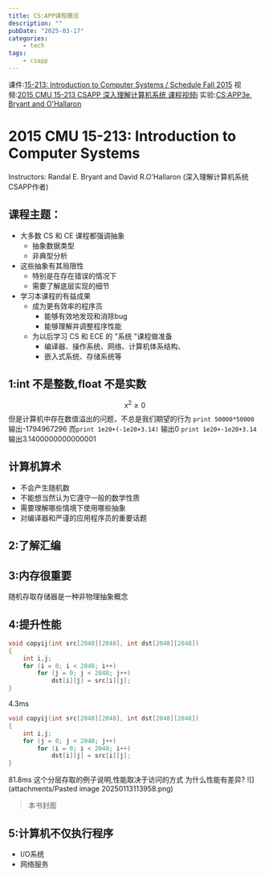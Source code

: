 ```yaml
---
title: CS:APP课程概览
description: ""
pubDate: "2025-03-17"
categories:
    - tech
tags:
    - csapp
---
```



课件:[15-213: Introduction to Computer Systems / Schedule Fall 2015](https://www.cs.cmu.edu/afs/cs/academic/class/15213-f15/www/schedule.html)
视频:[2015 CMU 15-213 CSAPP 深入理解计算机系统 课程视频i](https://www.bilibili.com/video/BV1iW411d7hd)
实验:[CS:APP3e, Bryant and O'Hallaron](https://csapp.cs.cmu.edu/3e/labs.html)
# 2015 CMU 15-213: Introduction to Computer Systems
Instructors: Randal E. Bryant and David R.O'Hallaron
(深入理解计算机系统 CSAPP作者)
## 课程主题：
- 大多数 CS 和 CE 课程都强调抽象
	- 抽象数据类型
	- 非典型分析
 - 这些抽象有其局限性
	- 特别是在存在错误的情况下
	- 需要了解底层实现的细节
- 学习本课程的有益成果
	- 成为更有效率的程序员
		- 能够有效地发现和消除bug
		- 能够理解并调整程序性能
	- 为以后学习 CS 和 ECE 的 "系统 "课程做准备
		- 编译器、操作系统、网络、计算机体系结构、
		- 嵌入式系统、存储系统等

## 1:int 不是整数,float 不是实数
$$ x^2\ge0 $$
但是计算机中存在数值溢出的问题，不总是我们期望的行为
`print 50000*50000`
输出-1794967296
而`print 1e20+(-1e20+3.14)`
输出0
`print 1e20+-1e20+3.14`
输出3.1400000000000001

## 计算机算术
- 不会产生随机数
- 不能想当然认为它遵守一般的数学性质
- 需要理解哪些情境下使用哪些抽象
- 对编译器和严谨的应用程序员的重要话题

## 2:了解汇编

## 3:内存很重要
随机存取存储器是一种非物理抽象概念

## 4:提升性能
```c
void copyij(int src[2048][2048], int dst[2048][2048]) 
{ 
	int i,j; 
	for (i = 0; i < 2048; i++) 
		for (j = 0; j < 2048; j++) 
			dst[i][j] = src[i][j]; 
}
```
4.3ms
```c
void copyij(int src[2048][2048], int dst[2048][2048]) 
{ 
	int i,j; 
	for (j = 0; j < 2048; j++) 
		for (i = 0; i < 2048; i++) 
			dst[i][j] = src[i][j]; 
}
```
81.8ms
这个分层存取的例子说明,性能取决于访问的方式
为什么性能有差异?
![](attachments/Pasted image 20250113113958.png)
> 本书封面

## 5:计算机不仅执行程序
- I/O系统
- 网络服务